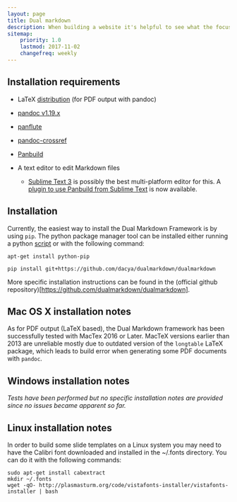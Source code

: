 ```yaml
---
layout: page
title: Dual markdown
description: When building a website it's helpful to see what the focus of your site is. This page is an example of how to show a website's focus.
sitemap:
    priority: 1.0
    lastmod: 2017-11-02
    changefreq: weekly
---
```




## Installation requirements

* LaTeX [distribution](https://www.latex-project.org/get/#tex-distributions) (for PDF output with pandoc)

* [pandoc v1.19.x](https://github.com/jgm/pandoc/releases/tag/1.19.2.1)

* [panflute](https://github.com/sergiocorreia/panflute)

* [pandoc-crossref](https://github.com/lierdakil/pandoc-crossref)

* [Panbuild](https://github.com/jcsaezal/panbuild)

* A text editor to edit Markdown files
	- [Sublime Text 3](https://www.sublimetext.com/3) is possibly the best multi-platform editor for this. A [plugin to use Panbuild from Sublime Text](https://github.com/jcsaezal/SublimeText-Panbuild) is now available.

## Installation

Currently, the easiest way to install the Dual Markdown Framework is by using `pip`. The python package manager tool can be installed either running a python [script](https://pip.pypa.io/en/stable/installing/) or with the following command:

	apt-get install python-pip

	pip install git+https://github.com/dacya/dualmarkdown/dualmarkdown

More specific installation instructions can be found in the (official github repository)[https://github.com/dualmarkdown/dualmarkdown].

## Mac OS X installation notes

As for PDF output (LaTeX based), the Dual Markdown framework has been successfully tested with MacTex 2016 or Later. MacTeX versions earlier than 2013 are unreliable mostly due to outdated version of the `longtable` LaTeX package, which leads to build error when generating some PDF documents with `pandoc`. 	

## Windows installation notes

_Tests have been performed but no specific installation notes are provided since no issues became apparent so far._

## Linux installation notes

In order to build some slide templates on a Linux system you may need to have the Calibri font downloaded and installed in the ~/.fonts directory. You can do it with the following commands:
```
sudo apt-get install cabextract
mkdir ~/.fonts
wget -qO- http://plasmasturm.org/code/vistafonts-installer/vistafonts-installer | bash
```